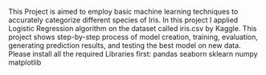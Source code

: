 This Project is aimed to employ basic machine learning techniques to accurately categorize different species of Iris.
In this project I applied Logistic Regression algorithm on the dataset called iris.csv by Kaggle.
This project shows step-by-step process of model creation, training, evaluation, generating prediction results, and testing the best model on new data.
Please install all the required Libraries first:
pandas
seaborn
sklearn
numpy
matplotlib
